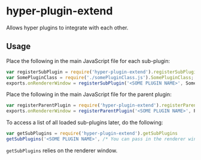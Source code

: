 # hyper-plugin-extend

Allows hyper plugins to integrate with each other.

## Usage

Place the following in the main JavaScript file for each sub-plugin:

```js
var registerSubPlugin = require('hyper-plugin-extend').registerSubPlugin;
var SomePluginClass = require('./somePluginClass.js').SomePluginClass;
exports.onRendererWindow = registerSubPlugin('<SOME PLUGIN NAME>', SomePluginClass, /* Optionally, you can place a callback here that is executed after plugin registration. */);
```

Place the following in the main JavaScript file for the parent plugin:

```js
var registerParentPlugin = require('hyper-plugin-extend').registerParentPlugin;
exports.onRendererWindow = registerParentPlugin('<SOME PLUGIN NAME>', PluginClass => { /* do something */ })
```

To access a list of all loaded sub-plugins later, do the following:

```js
var getSubPlugins = require('hyper-plugin-extend').getSubPlugins
getSubPlugins('<SOME PLUGIN NAME>', /* You can pass in the renderer window here. Otherwise, it's assumed to be 'window' in the global scope. */) // This returns an array of plugin classes
```

`getSubPlugins` relies on the renderer window.
